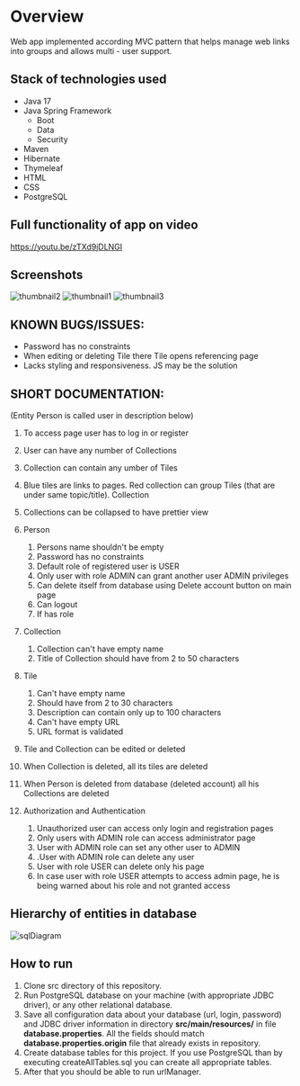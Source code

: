 # Overview

Web app implemented according MVC pattern that helps manage web links into groups and allows multi - user support.

## Stack of technologies used

- Java 17
- Java Spring Framework
    - Boot
    - Data
    - Security
- Maven
- Hibernate
- Thymeleaf
- HTML
- CSS
- PostgreSQL

## Full functionality of app on video

https://youtu.be/zTXd9jDLNGI

## Screenshots

![thumbnail2](https://user-images.githubusercontent.com/66835270/186597481-761baa52-520e-4288-9d6a-d7c1854e0d6d.png)
![thumbnail1](https://user-images.githubusercontent.com/66835270/186597482-8da758b4-465f-4877-84ab-8c4ca7bb37ac.png)
![thumbnail3](https://user-images.githubusercontent.com/66835270/186597477-3a867345-50bd-4209-8605-94cf4632bac3.png)

## KNOWN BUGS/ISSUES:
-  Password has no constraints
-  When editing or deleting Tile there Tile opens referencing page
-  Lacks styling and responsiveness. JS may be the solution

## SHORT DOCUMENTATION:

(Entity Person is called user in description below)
1. To access page user has to log in or register
2. User can have any number of Collections
3. Collection can contain any umber of Tiles
4.  Blue tiles are links to pages. Red collection can group Tiles (that are under same topic/title). Collection
5. Collections can be collapsed to have prettier view

6. Person
    1. Persons name shouldn't be empty
    2. Password has no constraints
    3. Default role of registered user is USER
    4. Only user with role ADMIN can grant another user ADMIN privileges
    5. Can delete itself from database using Delete account button on main page
    6. Can logout
    7. If has role

7. Collection
    1. Collection can't have empty name
    2. Title of Collection should have from 2 to 50 characters

8. Tile
    1. Can't have empty name
    2. Should have from 2 to 30 characters
    3. Description can contain only up to 100 characters
    4. Can't have empty URL
    5. URL format is validated

9. Tile and Collection can be edited or deleted

10. When Collection is deleted, all its tiles are deleted
12. When Person is deleted from database (deleted account) all his Collections are deleted

11. Authorization and Authentication
    1. Unauthorized user can access only login and registration pages
    2. Only users with ADMIN role can access administrator page
    3. User with ADMIN role can set any other user to ADMIN
    4. .User with ADMIN role can delete any user
    5. User with role USER can delete only his page
    6. In case user with role USER attempts to access admin page, he is being warned about his role and not granted access

## Hierarchy of entities in database

![sqlDiagram](https://user-images.githubusercontent.com/66835270/186601545-408cd125-6155-41a5-a46f-58806dbe78a9.png)

## How to run

1. Clone src directory of this repository.
2. Run PostgreSQL database on your machine (with appropriate JDBC driver), or any other relational database.
3. Save all configuration data about your database (url, login, password) and JDBC driver information in directory **src/main/resources/** in file **database.properties**. All the fields should match **database.properties.origin** file that already exists in repository. 
4. Create database tables for this project. If you use PostgreSQL than by executing createAllTables.sql you can create all appropriate tables.
5. After that you should be able to run urlManager.


